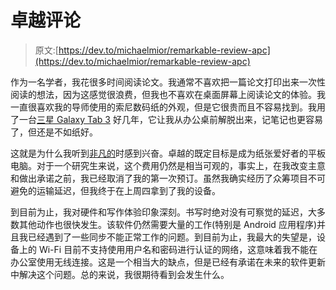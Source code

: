 # 卓越评论

> 原文:[https://dev.to/michaelmior/remarkable-review-apc](https://dev.to/michaelmior/remarkable-review-apc)

作为一名学者，我花很多时间阅读论文。我通常不喜欢把一篇论文打印出来一次性阅读的想法，因为这感觉很浪费，但我也不喜欢在桌面屏幕上阅读论文的体验。我一直很喜欢我的导师使用的索尼数码纸的外观，但是它很贵而且不容易找到。我用了一台[三星 Galaxy Tab 3](http://www.samsung.com/consumer/mobile-devices/tablets/others/GT-P5100ZWAXEF/) 好几年，它让我从办公桌前解脱出来，记笔记也更容易了，但还是不如纸好。

这就是为什么我听到[非凡的](https://remarkable.com/)时感到兴奋。卓越的既定目标是成为纸张爱好者的平板电脑。对于一个研究生来说，这个费用仍然是相当可观的，事实上，在我改变主意和做出承诺之前，我已经取消了我的第一次预订。虽然我确实经历了众筹项目不可避免的运输延迟，但我终于在上周四拿到了我的设备。

到目前为止，我对硬件和写作体验印象深刻。书写时绝对没有可察觉的延迟，大多数其他动作也很快发生。该软件仍然需要大量的工作(特别是 Android 应用程序)并且我已经遇到了一些同步不能正常工作的问题。到目前为止，我最大的失望是，设备上的 Wi-Fi 目前不支持使用用户名和密码进行认证的网络，这意味着我不能在办公室使用无线连接。这是一个相当大的缺点，但是已经有承诺在未来的软件更新中解决这个问题。总的来说，我很期待看到会发生什么。